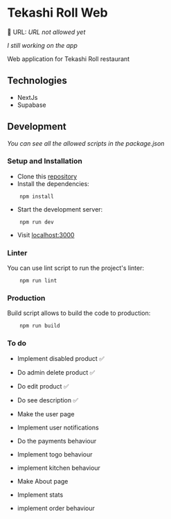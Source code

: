 # Tekashi Roll Web

🔗 URL: _URL not allowed yet_

_I still working on the app_

Web application for Tekashi Roll restaurant

## Technologies
* NextJs
* Supabase

## Development
_You can see all the allowed scripts in the package.json_

<!-- ### Contribute
Your contributions are welcome! If you have any ideas to enhance this project, fix any issues, or add new features, feel free to contribute. -->
### Setup and Installation
* Clone this [repository](https://github.com/MonkiG/Tekashi-Roll)
* Install the dependencies:
```
    npm install
```
* Start the development server:
```
    npm run dev
```
* Visit [localhost:3000](http://localhost:3000)
### Linter
You can use lint script to run the project's linter:
```
    npm run lint
```
### Production
Build script allows to build the code to production:
```
    npm run build
```

### To do 

- Implement disabled product ✅
- Do admin delete product ✅
- Do edit product ✅
- Do see description ✅
- Make the user page
- Implement user notifications

- Do the payments behaviour
- Implement togo behaviour
- implement kitchen behaviour
- Make About page
- Implement stats

- implement order behaviour